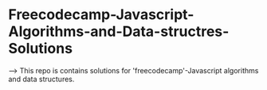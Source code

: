 # Freecodecamp-Javascript-Algorithms-and-Data-structres-Solutions

--> This repo is contains solutions for 'freecodecamp'-Javascript algorithms and data structures.
